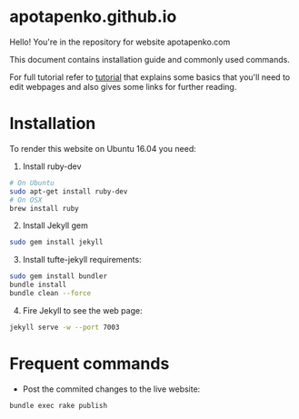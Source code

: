 # apotapenko.github.io

Hello! You're in the repository for website apotapenko.com

This document contains installation guide and commonly used commands.

For full tutorial refer to [tutorial](TUTORIAL.md) that explains some basics that you'll need to edit webpages and also gives some links for further reading.

# Installation

To render this website on Ubuntu 16.04 you need:

1. Install ruby-dev
```sh
# On Ubuntu
sudo apt-get install ruby-dev
# On OSX
brew install ruby
```

2. Install Jekyll gem
```sh
sudo gem install jekyll
```

3. Install tufte-jekyll requirements:
```sh
sudo gem install bundler
bundle install
bundle clean --force
```

4. Fire Jekyll to see the web page:
```sh
jekyll serve -w --port 7003
```

# Frequent commands

- Post the commited changes to the live website:
```sh
bundle exec rake publish
```
